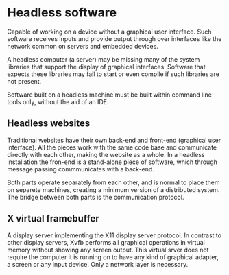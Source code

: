# Headless software
Capable of working on a device without a graphical user interface. Such software receives inputs and provide output through over interfaces like the network common on servers and embedded devices.

A headless computer (a server) may be missing many of the system libraries that support the display of graphical interfaces. Software that expects these libraries may fail to start or even compile if such libraries are not present.

Software built on a headless machine must be built within command line tools only, without the aid of an IDE.

## Headless websites
Traditional websites have their own back-end and front-end (graphical user interface). All the pieces work with the same code base and communicate directly with each other, making the website as a whole. In a headless installation the fron-end is a stand-alone piece of software, which through message passing commmunicates with a back-end.

Both parts operate separately from each other, and is normal to place them on separete machines, creating a minimum version of a distributed system. The bridge between both parts is the communication protocol.

## X virtual framebuffer
A display server implementing the X11 display server protocol. In contrast to other display servers, Xvfb performs all graphical operations in virtual memory without showing any screen output. This virtual srver does not require the computer it is running on to have any kind of graphical adapter, a screen or any input device. Only a network layer is necessary.
